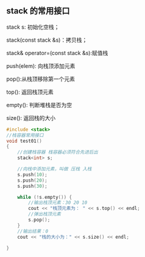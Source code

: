 


## stack 的常用接口
stack<T> s: 初始化空栈；

stack(const stack &s)：拷贝栈；

stack& operator=(const stack &s):赋值栈

push(elem): 向栈顶添加元素

pop():从栈顶移除第一个元素

top(): 返回栈顶元素

empty(): 判断堆栈是否为空

size(): 返回栈的大小

```cpp
#include <stack>
//栈容器常用接口
void test01()
{
	//创建栈容器 栈容器必须符合先进后出
	stack<int> s;

	//向栈中添加元素，叫做 压栈 入栈
	s.push(10);
	s.push(20);
	s.push(30);

	while (!s.empty()) {
		//输出栈顶元素：30 20 10
		cout << "栈顶元素为： " << s.top() << endl;
		//弹出栈顶元素
		s.pop();
	}
	//输出结果：0
	cout << "栈的大小为：" << s.size() << endl;

}
```
